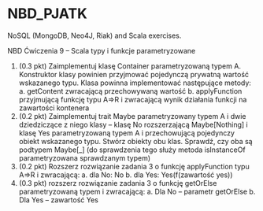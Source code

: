# NBD_PJATK
NoSQL (MongoDB, Neo4J, Riak) and Scala exercises.

NBD Ćwiczenia 9 – Scala typy i funkcje parametryzowane
1.	(0.3 pkt) Zaimplementuj klasę Container parametryzowaną typem A. Konstruktor klasy powinien przyjmować pojedynczą prywatną wartość wskazanego typu. Klasa powinna implementować następujące metody:
a.	getContent zwracającą przechowywaną wartość
b.	applyFunction przyjmującą funkcję typu A=>R i zwracającą wynik działania funkcji na zawartości kontenera
2.	 (0.2 pkt) Zaimplementuj trait Maybe parametryzowany typem A i dwie dziedziczące z niego klasy – klasę No rozszerzającą Maybe[Nothing] i klasę Yes parametryzowaną typem A i przechowującą pojedynczy obiekt wskazanego typu. Stwórz obiekty obu klas. Sprawdź, czy oba są podtypem Maybe[_] (do sprawdzenia tego służy metoda isInstanceOf parametryzowana sprawdzanym typem)
3.	(0.2 pkt) Rozszerz rozwiązanie zadania 3 o funkcję applyFunction typu A=>R i zwracającą:
a.	dla No: No
b.	dla Yes: Yes(f(zawartość yes))
4.	(0.3 pkt) rozszerz rozwiązanie zadania 3 o funkcję getOrElse parametryzowaną typem i zwracającą:
a.	Dla No – parametr getOrElse
b.	Dla Yes – zawartość Yes
